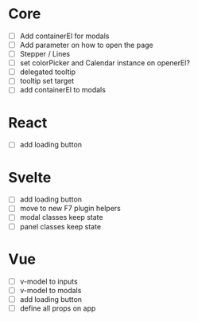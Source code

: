 # Core

- [ ] Add containerEl for modals
- [ ] Add parameter on how to open the page
- [ ] Stepper / Lines
- [ ] set colorPicker and Calendar instance on openerEl?
- [ ] delegated tooltip
- [ ] tooltip set target
- [ ] add containerEl to modals

# React

- [ ] add loading button

# Svelte

- [ ] add loading button
- [ ] move to new F7 plugin helpers
- [ ] modal classes keep state
- [ ] panel classes keep state

# Vue

- [ ] v-model to inputs
- [ ] v-model to modals
- [ ] add loading button
- [ ] define all props on app

